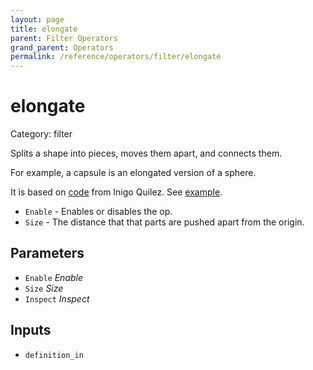 ```yaml
---
layout: page
title: elongate
parent: Filter Operators
grand_parent: Operators
permalink: /reference/operators/filter/elongate
---
```


# elongate

Category: filter



Splits a shape into pieces, moves them apart, and connects them.

For example, a capsule is an elongated version of a sphere.

It is based on [code](https://iquilezles.org/www/articles/distfunctions/distfunctions.htm) from Inigo Quilez.
See [example](https://www.shadertoy.com/view/Ml3fWj).

* `Enable` - Enables or disables the op.
* `Size` - The distance that that parts are pushed apart from the origin.

## Parameters

* `Enable` *Enable*
* `Size` *Size*
* `Inspect` *Inspect*

## Inputs

* `definition_in`